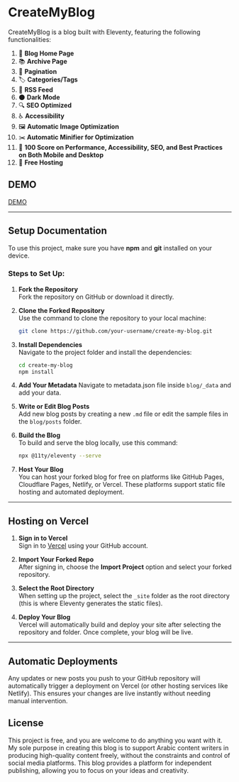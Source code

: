 # CreateMyBlog

CreateMyBlog is a blog built with Eleventy, featuring the following functionalities:

1. 🏡 **Blog Home Page**
2. 📚 **Archive Page**
3. 🔢 **Pagination**
4. 🏷️ **Categories/Tags**
5. 📡 **RSS Feed**
6. 🌑 **Dark Mode**
7. 🔍 **SEO Optimized**
8. ♿ **Accessibility**
9. 🖼️ **Automatic Image Optimization**
10. ✂️ **Automatic Minifier for Optimization**
11. 💯 **100 Score on Performance, Accessibility, SEO, and Best Practices on Both Mobile and Desktop**
12. 🎉 **Free Hosting**

## DEMO

[DEMO](https://mhmdsalah.vercel.app)

---

## Setup Documentation

To use this project, make sure you have **npm** and **git** installed on your device.

### Steps to Set Up:

1. **Fork the Repository**  
   Fork the repository on GitHub or download it directly.

2. **Clone the Forked Repository**  
   Use the command to clone the repository to your local machine:

   ```bash
   git clone https://github.com/your-username/create-my-blog.git
   ```

3. **Install Dependencies**  
   Navigate to the project folder and install the dependencies:

   ```bash
   cd create-my-blog
   npm install
   ```

4. **Add Your Metadata**
   Navigate to metadata.json file inside `blog/_data` and add your data.
5. **Write or Edit Blog Posts**  
   Add new blog posts by creating a new `.md` file or edit the sample files in the `blog/posts` folder.

6. **Build the Blog**  
   To build and serve the blog locally, use this command:

   ```bash
   npx @11ty/eleventy --serve
   ```

7. **Host Your Blog**  
   You can host your forked blog for free on platforms like GitHub Pages, Cloudflare Pages, Netlify, or Vercel. These platforms support static file hosting and automated deployment.

---

## Hosting on Vercel

1. **Sign in to Vercel**  
   Sign in to [Vercel](https://vercel.com) using your GitHub account.

2. **Import Your Forked Repo**  
   After signing in, choose the **Import Project** option and select your forked repository.

3. **Select the Root Directory**  
   When setting up the project, select the `_site` folder as the root directory (this is where Eleventy generates the static files).

4. **Deploy Your Blog**  
   Vercel will automatically build and deploy your site after selecting the repository and folder. Once complete, your blog will be live.

---

## Automatic Deployments

Any updates or new posts you push to your GitHub repository will automatically trigger a deployment on Vercel (or other hosting services like Netlify). This ensures your changes are live instantly without needing manual intervention.

## License

This project is free, and you are welcome to do anything you want with it. My sole purpose in creating this blog is to support Arabic content writers in producing high-quality content freely, without the constraints and control of social media platforms. This blog provides a platform for independent publishing, allowing you to focus on your ideas and creativity.
